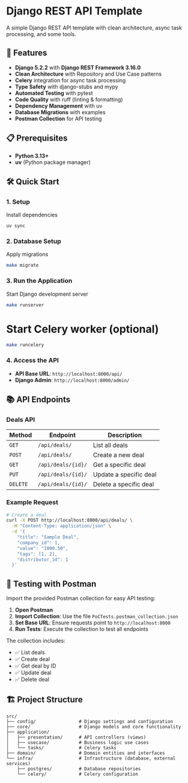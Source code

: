 # Django REST API Template

A simple Django REST API template with clean architecture, async task processing, and some tools.

## 🚀 Features

- **Django 5.2.2** with **Django REST Framework 3.16.0**
- **Clean Architecture** with Repository and Use Case patterns
- **Celery** integration for async task processing
- **Type Safety** with django-stubs and mypy
- **Automated Testing** with pytest
- **Code Quality** with ruff (linting & formatting)
- **Dependency Management** with uv
- **Database Migrations** with examples
- **Postman Collection** for API testing

## 📋 Prerequisites

- **Python 3.13+**
- **uv** (Python package manager)

## 🛠️ Quick Start

### 1. Setup

Install dependencies

```bash
uv sync
```

### 2. Database Setup

Apply migrations

```bash
make migrate
```

### 3. Run the Application

Start Django development server

```bash
make runserver
```

# Start Celery worker (optional)

```bash
make runcelery
```

### 4. Access the API

- **API Base URL**: `http://localhost:8000/api/`
- **Django Admin**: `http://localhost:8000/admin/`

## 📚 API Endpoints

### Deals API

| Method   | Endpoint           | Description            |
| -------- | ------------------ | ---------------------- |
| `GET`    | `/api/deals/`      | List all deals         |
| `POST`   | `/api/deals/`      | Create a new deal      |
| `GET`    | `/api/deals/{id}/` | Get a specific deal    |
| `PUT`    | `/api/deals/{id}/` | Update a specific deal |
| `DELETE` | `/api/deals/{id}/` | Delete a specific deal |

### Example Request

```bash
# Create a deal
curl -X POST http://localhost:8000/api/deals/ \
  -H "Content-Type: application/json" \
  -d '{
    "title": "Sample Deal",
    "company_id": 1,
    "value": "1000.50",
    "tags": [1, 2],
    "distributor_id": 1
  }'
```

## 🧪 Testing with Postman

Import the provided Postman collection for easy API testing:

1. **Open Postman**
2. **Import Collection**: Use the file `PoCTests.postman_collection.json`
3. **Set Base URL**: Ensure requests point to `http://localhost:8000`
4. **Run Tests**: Execute the collection to test all endpoints

The collection includes:

- ✅ List deals
- ✅ Create deal
- ✅ Get deal by ID
- ✅ Update deal
- ✅ Delete deal

## 🏗️ Project Structure

```
src/
├── config/                # Django settings and configuration
├── core/                  # Django models and core functionality
├── application/
│   ├── presentation/      # API controllers (views)
│   ├── usecase/           # Business logic use cases
│   └── tasks/             # Celery tasks
├── domain/                # Domain entities and interfaces
└── infra/                 # Infrastructure (database, external services)
    ├── postgres/          # Database repositories
    └── celery/            # Celery configuration
```
